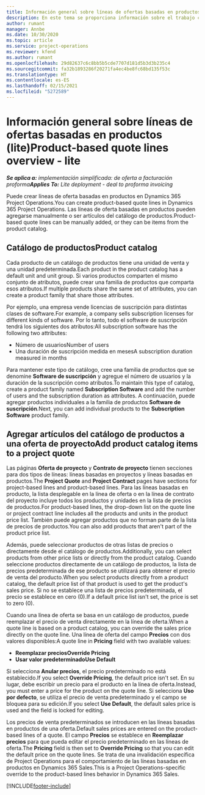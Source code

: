 ```yaml
---
title: Información general sobre líneas de ofertas basadas en productos (lite)
description: En este tema se proporciona información sobre el trabajo con líneas de oferta basadas en producto.
author: rumant
manager: Annbe
ms.date: 10/30/2020
ms.topic: article
ms.service: project-operations
ms.reviewer: kfend
ms.author: rumant
ms.openlocfilehash: 29d82637c6c8bb5b5cde7707d181d5b3d3b235c4
ms.sourcegitcommit: fa32b1893286f20271fa4ec4be8fc68bd135f53c
ms.translationtype: HT
ms.contentlocale: es-ES
ms.lasthandoff: 02/15/2021
ms.locfileid: "5272589"
---
```

# <a name="product-based-quote-lines-overview---lite"></a><span data-ttu-id="1d1f4-103">Información general sobre líneas de ofertas basadas en productos (lite)</span><span class="sxs-lookup"><span data-stu-id="1d1f4-103">Product-based quote lines overview - lite</span></span>

<span data-ttu-id="1d1f4-104">_**Se aplica a:** implementación simplificada: de oferta a facturación proforma_</span><span class="sxs-lookup"><span data-stu-id="1d1f4-104">_**Applies To:** Lite deployment - deal to proforma invoicing_</span></span>

<span data-ttu-id="1d1f4-105">Puede crear líneas de oferta basadas en productos en Dynamics 365 Project Operations.</span><span class="sxs-lookup"><span data-stu-id="1d1f4-105">You can create product-based quote lines in Dynamics 365 Project Operations.</span></span> <span data-ttu-id="1d1f4-106">Las líneas de oferta basadas en productos pueden agregarse manualmente o ser artículos del catálogo de productos.</span><span class="sxs-lookup"><span data-stu-id="1d1f4-106">Product-based quote lines can be manually added, or they can be items from the product catalog.</span></span>

## <a name="product-catalog"></a><span data-ttu-id="1d1f4-107">Catálogo de productos</span><span class="sxs-lookup"><span data-stu-id="1d1f4-107">Product catalog</span></span>

<span data-ttu-id="1d1f4-108">Cada producto de un catálogo de productos tiene una unidad de venta y una unidad predeterminada.</span><span class="sxs-lookup"><span data-stu-id="1d1f4-108">Each product in the product catalog has a default unit and unit group.</span></span> <span data-ttu-id="1d1f4-109">Si varios productos comparten el mismo conjunto de atributos, puede crear una familia de productos que comparta esos atributos.</span><span class="sxs-lookup"><span data-stu-id="1d1f4-109">If multiple products share the same set of attributes, you can create a product family that share those attributes.</span></span> 

<span data-ttu-id="1d1f4-110">Por ejemplo, una empresa vende licencias de suscripción para distintas clases de software.</span><span class="sxs-lookup"><span data-stu-id="1d1f4-110">For example, a company sells subscription licenses for different kinds of software.</span></span> <span data-ttu-id="1d1f4-111">Por lo tanto, todo el software de suscripción tendrá los siguientes dos atributos:</span><span class="sxs-lookup"><span data-stu-id="1d1f4-111">All subscription software has the following two attributes:</span></span>

- <span data-ttu-id="1d1f4-112">Número de usuarios</span><span class="sxs-lookup"><span data-stu-id="1d1f4-112">Number of users</span></span>
- <span data-ttu-id="1d1f4-113">Una duración de suscripción medida en meses</span><span class="sxs-lookup"><span data-stu-id="1d1f4-113">A subscription duration measured in months</span></span>

<span data-ttu-id="1d1f4-114">Para mantener este tipo de catálogo, cree una familia de productos que se denomine **Software de suscripción** y agregue el número de usuarios y la duración de la suscripción como atributos.</span><span class="sxs-lookup"><span data-stu-id="1d1f4-114">To maintain this type of catalog, create a product family named **Subscription Software** and add the number of users and the subscription duration as attributes.</span></span> <span data-ttu-id="1d1f4-115">A continuación, puede agregar productos individuales a la familia de productos **Software de suscripción**.</span><span class="sxs-lookup"><span data-stu-id="1d1f4-115">Next, you can add individual products to the **Subscription Software** product family.</span></span>

## <a name="add-product-catalog-items-to-a-project-quote"></a><span data-ttu-id="1d1f4-116">Agregar artículos del catálogo de productos a una oferta de proyecto</span><span class="sxs-lookup"><span data-stu-id="1d1f4-116">Add product catalog items to a project quote</span></span>

<span data-ttu-id="1d1f4-117">Las páginas **Oferta de proyecto** y **Contrato de proyecto** tienen secciones para dos tipos de líneas: líneas basadas en proyectos y líneas basadas en productos.</span><span class="sxs-lookup"><span data-stu-id="1d1f4-117">The **Project Quote** and **Project Contract** pages have sections for project-based lines and product-based lines.</span></span> <span data-ttu-id="1d1f4-118">Para las líneas basadas en producto, la lista desplegable en la línea de oferta o en la línea de contrato del proyecto incluye todos los productos y unidades en la lista de precios de productos.</span><span class="sxs-lookup"><span data-stu-id="1d1f4-118">For product-based lines, the drop-down list on the quote line or project contract line includes all the products and units in the product price list.</span></span> <span data-ttu-id="1d1f4-119">También puede agregar productos que no forman parte de la lista de precios de productos.</span><span class="sxs-lookup"><span data-stu-id="1d1f4-119">You can also add products that aren't part of the product price list.</span></span>

<span data-ttu-id="1d1f4-120">Además, puede seleccionar productos de otras listas de precios o directamente desde el catálogo de productos.</span><span class="sxs-lookup"><span data-stu-id="1d1f4-120">Additionally, you can select products from other price lists or directly from the product catalog.</span></span> <span data-ttu-id="1d1f4-121">Cuando seleccione productos directamente de un catálogo de productos, la lista de precios predeterminada de ese producto se utilizará para obtener el precio de venta del producto.</span><span class="sxs-lookup"><span data-stu-id="1d1f4-121">When you select products directly from a product catalog, the default price list of that product is used to get the product's sales price.</span></span> <span data-ttu-id="1d1f4-122">Si no se establece una lista de precios predeterminada, el precio se establece en cero (0).</span><span class="sxs-lookup"><span data-stu-id="1d1f4-122">If a default price list isn't set, the price is set to zero (0).</span></span>

<span data-ttu-id="1d1f4-123">Cuando una línea de oferta se basa en un catálogo de productos, puede reemplazar el precio de venta directamente en la línea de oferta.</span><span class="sxs-lookup"><span data-stu-id="1d1f4-123">When a quote line is based on a product catalog, you can override the sales price directly on the quote line.</span></span> <span data-ttu-id="1d1f4-124">Una línea de oferta del campo **Precios** con dos valores disponibles:</span><span class="sxs-lookup"><span data-stu-id="1d1f4-124">A quote line in **Pricing** field with two available values:</span></span>

- <span data-ttu-id="1d1f4-125">**Reemplazar precios**</span><span class="sxs-lookup"><span data-stu-id="1d1f4-125">**Override Pricing**</span></span>
- <span data-ttu-id="1d1f4-126">**Usar valor predeterminado**</span><span class="sxs-lookup"><span data-stu-id="1d1f4-126">**Use Default**</span></span>

<span data-ttu-id="1d1f4-127">Si selecciona **Anular precios**, el precio predeterminado no está establecido.</span><span class="sxs-lookup"><span data-stu-id="1d1f4-127">If you select **Override Pricing**, the default price isn't set.</span></span> <span data-ttu-id="1d1f4-128">En su lugar, debe escribir un precio para el producto en la línea de oferta.</span><span class="sxs-lookup"><span data-stu-id="1d1f4-128">Instead, you must enter a price for the product on the quote line.</span></span> <span data-ttu-id="1d1f4-129">Si selecciona **Uso por defecto**, se utiliza el precio de venta predeterminado y el campo se bloquea para su edición.</span><span class="sxs-lookup"><span data-stu-id="1d1f4-129">If you select **Use Default**, the default sales price is used and the field is locked for editing.</span></span>

<span data-ttu-id="1d1f4-130">Los precios de venta predeterminados se introducen en las líneas basadas en productos de una oferta.</span><span class="sxs-lookup"><span data-stu-id="1d1f4-130">Default sales prices are entered on the product-based lines of a quote.</span></span> <span data-ttu-id="1d1f4-131">El campo **Precios** se establece en **Reemplazar precios** para que pueda editar el precio predeterminado en las líneas de oferta.</span><span class="sxs-lookup"><span data-stu-id="1d1f4-131">The **Pricing** field is then set to **Override Pricing** so that you can edit the default price on the quote lines.</span></span> <span data-ttu-id="1d1f4-132">Se trata de una invalidación específica de Project Operations para el comportamiento de las líneas basadas en productos en Dynamics 365 Sales.</span><span class="sxs-lookup"><span data-stu-id="1d1f4-132">This is a Project Operations-specific override to the product-based lines behavior in Dynamics 365 Sales.</span></span>


[!INCLUDE[footer-include](../../includes/footer-banner.md)]